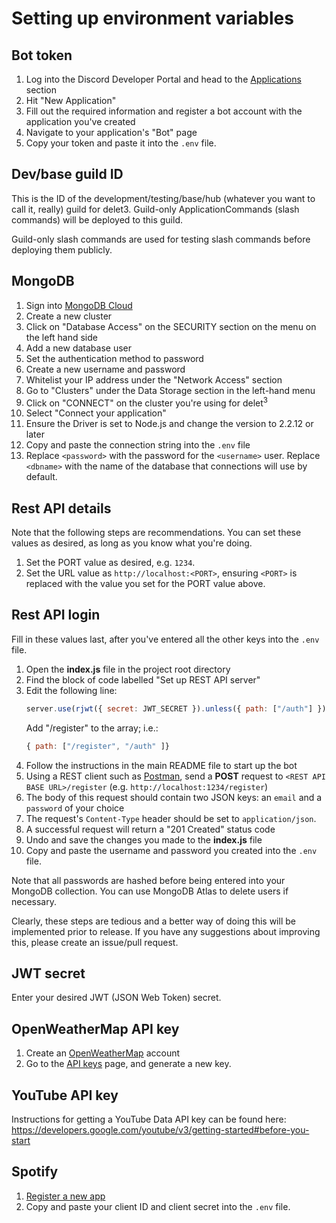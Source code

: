# Setting up environment variables

## Bot token
1. Log into the Discord Developer Portal and head to the [Applications](https://discord.com/developers/applications) section
2. Hit "New Application"
3. Fill out the required information and register a bot account with the application you've created
4. Navigate to your application's "Bot" page
5. Copy your token and paste it into the `.env` file.


## Dev/base guild ID
This is the ID of the development/testing/base/hub (whatever you want to call it, really) guild for delet3.
Guild-only ApplicationCommands (slash commands) will be deployed to this guild.

Guild-only slash commands are used for testing slash commands before deploying them publicly.


## MongoDB
1. Sign into [MongoDB Cloud](https://www.mongodb.com/cloud)
2. Create a new cluster
3. Click on "Database Access" on the SECURITY section on the menu on the left hand side
4. Add a new database user
5. Set the authentication method to password
6. Create a new username and password
7. Whitelist your IP address under the "Network Access" section
8. Go to "Clusters" under the Data Storage section in the left-hand menu
9. Click on "CONNECT" on the cluster you're using for delet<sup>3</sup>
10. Select "Connect your application"
11. Ensure the Driver is set to Node.js and change the version to 2.2.12 or later
12. Copy and paste the connection string into the `.env` file
13. Replace `<password>` with the password for the `<username>` user. Replace `<dbname>` with the name of the database that connections will use by default.


## Rest API details
Note that the following steps are recommendations. You can set these values as desired, as long as you know what you're doing.
1. Set the PORT value as desired, e.g. `1234`.
2. Set the URL value as `http://localhost:<PORT>`, ensuring `<PORT>` is replaced with the value you set for the PORT value above.


<!-- TODO -->
## Rest API login
Fill in these values last, after you've entered all the other keys into the `.env` file.
1. Open the **index.js** file in the project root directory
2. Find the block of code labelled "Set up REST API server"
3. Edit the following line:
    ```js
    server.use(rjwt({ secret: JWT_SECRET }).unless({ path: ["/auth"] }));
    ```
    Add "/register" to the array; i.e.: 
    ```js
    { path: ["/register", "/auth" ]}
    ```
4. Follow the instructions in the main README file to start up the bot
5. Using a REST client such as [Postman](https://www.postman.com/product/rest-client/), send a **POST** request to `<REST API BASE URL>/register` (e.g. `http://localhost:1234/register`)
6. The body of this request should contain two JSON keys: an `email` and a `password` of your choice
7. The request's `Content-Type` header should be set to `application/json`.
8. A successful request will return a "201 Created" status code
9. Undo and save the changes you made to the **index.js** file
10. Copy and paste the username and password you created into the `.env` file.

Note that all passwords are hashed before being entered into your MongoDB collection. You can use MongoDB Atlas to delete users if necessary.

Clearly, these steps are tedious and a better way of doing this will be implemented prior to release. If you have any suggestions about improving this, please create an issue/pull request.


## JWT secret
Enter your desired JWT (JSON Web Token) secret.


## OpenWeatherMap API key
1. Create an [OpenWeatherMap](https://openweathermap.org/) account
2. Go to the [API keys](https://home.openweathermap.org/api_keys) page, and generate a new key.


## YouTube API key
Instructions for getting a YouTube Data API key can be found here: https://developers.google.com/youtube/v3/getting-started#before-you-start

## Spotify
1. [Register a new app](https://developer.spotify.com/documentation/general/guides/app-settings/#register-your-app)
2. Copy and paste your client ID and client secret into the `.env` file.